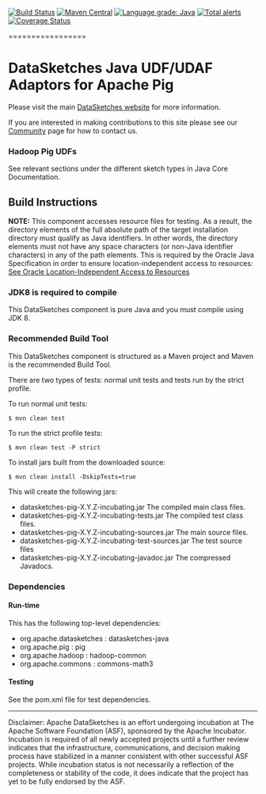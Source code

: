 <!--
    Licensed to the Apache Software Foundation (ASF) under one
    or more contributor license agreements.  See the NOTICE file
    distributed with this work for additional information
    regarding copyright ownership.  The ASF licenses this file
    to you under the Apache License, Version 2.0 (the
    "License"); you may not use this file except in compliance
    with the License.  You may obtain a copy of the License at

      http://www.apache.org/licenses/LICENSE-2.0

    Unless required by applicable law or agreed to in writing,
    software distributed under the License is distributed on an
    "AS IS" BASIS, WITHOUT WARRANTIES OR CONDITIONS OF ANY
    KIND, either express or implied.  See the License for the
    specific language governing permissions and limitations
    under the License.
-->

[![Build Status](https://travis-ci.org/apache/incubator-datasketches-pig.svg?branch=master)](https://travis-ci.org/apache/incubator-datasketches-pig)
[![Maven Central](https://maven-badges.herokuapp.com/maven-central/org.apache.datasketches/datasketches-pig/badge.svg)](https://maven-badges.herokuapp.com/maven-central/org.apache.datasketches/datasketches-pig)
[![Language grade: Java](https://img.shields.io/lgtm/grade/java/g/apache/incubator-datasketches-pig.svg?logo=lgtm&logoWidth=18)](https://lgtm.com/projects/g/apache/incubator-datasketches-pig/context:java)
[![Total alerts](https://img.shields.io/lgtm/alerts/g/apache/incubator-datasketches-pig.svg?logo=lgtm&logoWidth=18)](https://lgtm.com/projects/g/apache/incubator-datasketches-pig/alerts/)
[![Coverage Status](https://coveralls.io/repos/github/apache/incubator-datasketches-pig/badge.svg?branch=master)](https://coveralls.io/github/apache/incubator-datasketches-pig?branch=master)

=================

# DataSketches Java UDF/UDAF Adaptors for Apache Pig 

Please visit the main [DataSketches website](https://datasketches.apache.org) for more information. 

If you are interested in making contributions to this site please see our [Community](https://datasketches.apache.org/docs/Community/) page for how to contact us.

### Hadoop Pig UDFs 
See relevant sections under the different sketch types in Java Core Documentation.

## Build Instructions
__NOTE:__ This component accesses resource files for testing. As a result, the directory elements of the full absolute path of the target installation directory must qualify as Java identifiers. In other words, the directory elements must not have any space characters (or non-Java identifier characters) in any of the path elements. This is required by the Oracle Java Specification in order to ensure location-independent access to resources: [See Oracle Location-Independent Access to Resources](https://docs.oracle.com/javase/8/docs/technotes/guides/lang/resources.html)

### JDK8 is required to compile
This DataSketches component is pure Java and you must compile using JDK 8.

### Recommended Build Tool
This DataSketches component is structured as a Maven project and Maven is the recommended Build Tool.

There are two types of tests: normal unit tests and tests run by the strict profile.  

To run normal unit tests:

    $ mvn clean test

To run the strict profile tests:

    $ mvn clean test -P strict

To install jars built from the downloaded source:

    $ mvn clean install -DskipTests=true

This will create the following jars:

* datasketches-pig-X.Y.Z-incubating.jar The compiled main class files.
* datasketches-pig-X.Y.Z-incubating-tests.jar The compiled test class files.
* datasketches-pig-X.Y.Z-incubating-sources.jar The main source files.
* datasketches-pig-X.Y.Z-incubating-test-sources.jar The test source files
* datasketches-pig-X.Y.Z-incubating-javadoc.jar  The compressed Javadocs.

### Dependencies

#### Run-time
This has the following top-level dependencies:

* org.apache.datasketches : datasketches-java
* org.apache.pig : pig
* org.apache.hadoop : hadoop-common
* org.apache.commons : commons-math3

#### Testing
See the pom.xml file for test dependencies.

----

Disclaimer: Apache DataSketches is an effort undergoing incubation at The Apache Software Foundation (ASF), sponsored by the Apache Incubator. Incubation is required of all newly accepted projects until a further review indicates that the infrastructure, communications, and decision making process have stabilized in a manner consistent with other successful ASF projects. While incubation status is not necessarily a reflection of the completeness or stability of the code, it does indicate that the project has yet to be fully endorsed by the ASF.
